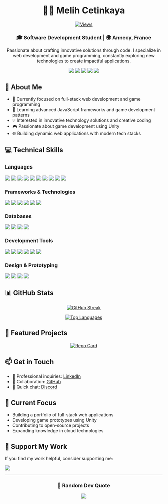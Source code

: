 <div align="center">
  
# 👨‍💻 Melih Cetinkaya

[![Views](https://komarev.com/ghpvc/?username=melih0132&color=blue&style=flat-square&label=Profile+Views)](https://github.com/melih0132)

### 🎓 Software Development Student | 🌍 Annecy, France

Passionate about crafting innovative solutions through code. I specialize in web development and game programming, 
constantly exploring new technologies to create impactful applications.

[<img src="https://img.shields.io/badge/LinkedIn-%230077B5.svg?style=for-the-badge&logo=linkedin&logoColor=white" />](https://linkedin.com/in/melih-ctk)
[<img src="https://img.shields.io/badge/Instagram-%23E4405F.svg?style=for-the-badge&logo=Instagram&logoColor=white" />](https://instagram.com/m.ctk1)
[<img src="https://img.shields.io/badge/-Stackoverflow-FE7A16?style=for-the-badge&logo=stack-overflow&logoColor=white" />](https://stackoverflow.com/users/23113808)
[<img src="https://img.shields.io/badge/X-black.svg?style=for-the-badge&logo=X&logoColor=white" />](https://x.com/MelMet32)
[<img src="https://img.shields.io/badge/Discord-%237289DA.svg?style=for-the-badge&logo=discord&logoColor=white" />](https://discord.gg/aucune_idee_sah)

</div>

## 🚀 About Me

- 🎯 Currently focused on full-stack web development and game programming
- 🌱 Learning advanced JavaScript frameworks and game development patterns
- 💡 Interested in innovative technology solutions and creative coding
- 🎮 Passionate about game development using Unity
- 🌐 Building dynamic web applications with modern tech stacks

## 💻 Technical Skills

### Languages
<div align="left">
  <img src="https://img.shields.io/badge/JavaScript-%23323330.svg?style=for-the-badge&logo=javascript&logoColor=%23F7DF1E" />
  <img src="https://img.shields.io/badge/C%23-%23239120.svg?style=for-the-badge&logo=csharp&logoColor=white" />
  <img src="https://img.shields.io/badge/PHP-%777BB4.svg?style=for-the-badge&logo=php&logoColor=white" />
  <img src="https://img.shields.io/badge/Python-%233572A0.svg?style=for-the-badge&logo=python&logoColor=white" />
  <img src="https://img.shields.io/badge/HTML5-%23E34F26.svg?style=for-the-badge&logo=html5&logoColor=white" />
  <img src="https://img.shields.io/badge/CSS3-%231572B6.svg?style=for-the-badge&logo=css3&logoColor=white" />
  <img src="https://img.shields.io/badge/SQL-%234479A1.svg?style=for-the-badge&logo=mysql&logoColor=white" />
  <img src="https://img.shields.io/badge/Ruby-%23CC342D.svg?style=for-the-badge&logo=ruby&logoColor=white" />
  <img src="https://img.shields.io/badge/Java-%23ED8B00.svg?style=for-the-badge&logo=java&logoColor=white" />
  <img src="https://img.shields.io/badge/Kotlin-%2300B589.svg?style=for-the-badge&logo=kotlin&logoColor=white" />
</div>

### Frameworks & Technologies
<div align="left">
  <img src="https://img.shields.io/badge/node.js-6DA55F?style=for-the-badge&logo=node.js&logoColor=white" />
  <img src="https://img.shields.io/badge/express.js-%23404d59.svg?style=for-the-badge&logo=express&logoColor=%2361DAFB" />
  <img src="https://img.shields.io/badge/Unity-%23000000.svg?style=for-the-badge&logo=unity&logoColor=white" />
  <img src="https://img.shields.io/badge/React-%2320232a.svg?style=for-the-badge&logo=react&logoColor=%2361DAFB" />
  <img src="https://img.shields.io/badge/Angular-%E23235.svg?style=for-the-badge&logo=angular&logoColor=white" />
  <img src="https://img.shields.io/badge/Vue.js-%234FC08D.svg?style=for-the-badge&logo=vuedotjs&logoColor=white" />
</div>

### Databases
<div align="left">
  <img src="https://img.shields.io/badge/PostgreSQL-%23316192.svg?style=for-the-badge&logo=postgresql&logoColor=white" />
  <img src="https://img.shields.io/badge/MySQL-%2300f.svg?style=for-the-badge&logo=mysql&logoColor=white" />
  <img src="https://img.shields.io/badge/MongoDB-%2347A248.svg?style=for-the-badge&logo=mongodb&logoColor=white" />
  <img src="https://img.shields.io/badge/SQLite-%2307405e.svg?style=for-the-badge&logo=sqlite&logoColor=white" />
</div>

### Development Tools
<div align="left">
  <img src="https://img.shields.io/badge/VS%20Code-007ACC?style=for-the-badge&logo=visual-studio-code&logoColor=white" />
  <img src="https://img.shields.io/badge/git-%23F05033.svg?style=for-the-badge&logo=git&logoColor=white" />
  <img src="https://img.shields.io/badge/github-%23121011.svg?style=for-the-badge&logo=github&logoColor=white" />
  <img src="https://img.shields.io/badge/Linux-%23000000.svg?style=for-the-badge&logo=linux&logoColor=white" />
  <img src="https://img.shields.io/badge/Docker-%232496ED.svg?style=for-the-badge&logo=docker&logoColor=white" />
  <img src="https://img.shields.io/badge/Jenkins-%23D24939.svg?style=for-the-badge&logo=jenkins&logoColor=white" />
</div>

### Design & Prototyping
<div align="left">
  <img src="https://img.shields.io/badge/Figma-%23F24E1E.svg?style=for-the-badge&logo=figma&logoColor=white" />
  <img src="https://img.shields.io/badge/Adobe%20Illustrator-%23FF9A00.svg?style=for-the-badge&logo=adobe-illustrator&logoColor=white" />
  <img src="https://img.shields.io/badge/Adobe%20XD-%23FF61F6.svg?style=for-the-badge&logo=adobe-xd&logoColor=white" />
  <img src="https://img.shields.io/badge/Sketch-%23F7B500.svg?style=for-the-badge&logo=sketch&logoColor=white" />
</div>

## 📊 GitHub Stats

<div align="center">
  
[![GitHub Streak](https://github-readme-streak-stats.herokuapp.com/?user=melih0132&theme=github_dark&hide_border=true)](https://github.com/melih0132)

[![Top Languages](https://github-readme-stats.vercel.app/api/top-langs/?username=melih0132&theme=github_dark&hide_border=true&include_all_commits=true&count_private=true&layout=compact)](https://github.com/melih0132)

</div>

## 🌟 Featured Projects

<div align="center">

[![Repo Card](https://github-readme-stats.vercel.app/api/pin/?username=melih0132&repo=YOUR_REPO_NAME&theme=github_dark)](https://github.com/melih0132/YOUR_REPO_NAME)

</div>

## 📫 Get in Touch

- 💼 Professional inquiries: [LinkedIn](https://linkedin.com/in/melih-ctk)
- 🤝 Collaboration: [GitHub](https://github.com/melih0132)
- 💬 Quick chat: [Discord](https://discord.gg/aucune_idee_sah)

## 🎯 Current Focus

- Building a portfolio of full-stack web applications
- Developing game prototypes using Unity
- Contributing to open-source projects
- Expanding knowledge in cloud technologies

## 💖 Support My Work

If you find my work helpful, consider supporting me:

[<img src="https://img.shields.io/badge/PayPal-00457C?style=for-the-badge&logo=paypal&logoColor=white" />](https://paypal.me/melih0132)

---

<div align="center">
  
### 💭 Random Dev Quote
  
![](https://quotes-github-readme.vercel.app/api?type=horizontal&theme=dark)

</div>

